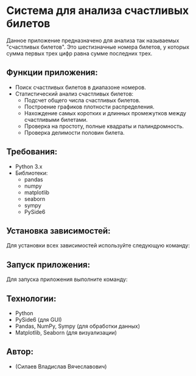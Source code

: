# Система для анализа счастливых билетов

Данное приложение предназначено для анализа так называемых "счастливых билетов". Это шестизначные номера билетов, у которых сумма первых трех цифр равна сумме последних трех.

## Функции приложения:
- Поиск счастливых билетов в диапазоне номеров.
- Статистический анализ счастливых билетов:
  - Подсчет общего числа счастливых билетов.
  - Построение графиков плотности распределения.
  - Нахождение самых коротких и длинных промежутков между счастливыми билетами.
  - Проверка на простоту, полные квадраты и палиндромность.
  - Проверка делимости половин билета.

## Требования:
- Python 3.x
- Библиотеки:
  - pandas
  - numpy
  - matplotlib
  - seaborn
  - sympy
  - PySide6

## Установка зависимостей:
Для установки всех зависимостей используйте следующую команду:


## Запуск приложения:
Для запуска приложения выполните команду:


## Технологии:
- Python
- PySide6 (для GUI)
- Pandas, NumPy, Sympy (для обработки данных)
- Matplotlib, Seaborn (для визуализации)

## Автор:
- (Силаев Владислав Вячеславович)
